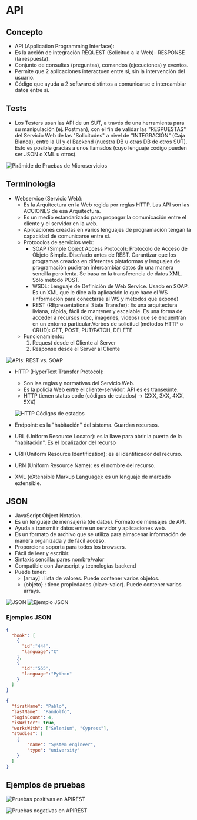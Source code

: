 # API

## Concepto

* API (Application Programming Interface):
* Es la acción de integración REQUEST (Solicitud a la Web)- RESPONSE (la respuesta).
* Conjunto de consultas (preguntas), comandos (ejecuciones) y eventos.
* Permite que 2 aplicaciones interactuen entre sí, sin la intervención del usuario.
* Código que ayuda a 2 software distintos a comunicarse e intercambiar datos entre sí.

## Tests

* Los Testers usan las API de un SUT, a través de una herramienta para su manipulación (ej. Postman), con el fin de validar las "RESPUESTAS" del Servicio Web de las "Solicitudes" a nivel de "INTEGRACIÓN" (Caja Blanca), entre la UI y el Backend (nuestra DB u otras DB de otros SUT). Esto es posible gracias a unos llamados (cuyo lenguaje código pueden ser JSON o XML u otros).

![Pirámide de Pruebas de Microservicios](img/api-piramide.JPG)

## Terminología

* Webservice (Servicio Web):
  * Es la Arquitectura en la Web regida por reglas HTTP. Las API son las ACCIONES de esa Arquitectura.
  * Es un medio estandarizado para propagar la comunicación entre el cliente y el servidor en la web.
  * Aplicaciones creadas en varios lenguajes de programación tengan la capacidad de comunicarse entre sí.
  * Protocolos de servicios web:
    * SOAP (Simple Object Access Protocol): Protocolo de Acceso de Objeto Simple. Diseñado antes de REST. Garantizar que los programas creados en diferentes plataformas y lenguajes de programación pudieran intercambiar datos de una manera sencilla pero lenta. Se basa en la transferencia de datos XML. Sólo método POST.
    * WSDL: Lenguaje de Definición de Web Service. Usado en SOAP. Es un XML que le dice a la aplicación lo que hace el WS (información para conectarse al WS y métodos que expone)
    * REST (REpresentational State Transfer): Es una arquitectura liviana, rápida, fácil de mantener y escalable. Es una forma de acceder a recursos (doc, imagenes, videos) que se encuentran en un entorno particular.Verbos de solicitud (métodos HTTP o CRUD): GET, POST, PUT/PATCH, DELETE
  * Funcionamiento:
    1. Request desde el Cliente al Server
    1. Response desde el Server al Cliente

![APIs: REST vs. SOAP](img/api-rest-vs-soap.JPG)

* HTTP (HyperText Transfer Protocol):
  * Son las reglas y normativas del Servicio Web.
  * Es la policia Web entre el cliente-servidor. API es es transeúnte.
  * HTTP tienen status code (códigos de estados) -> (2XX, 3XX, 4XX, 5XX)

  ![HTTP Códigos de estados](img/api-codigos-estados.JPG)

* Endpoint: es la "habitación" del sistema. Guardan recursos.

* URL (Uniform Resource Locator): es la llave para abrir la puerta de la "habitación". Es el localizador del recurso
* URI (Uniform Resource Identification): es el identificador del recurso.
* URN (Uniform Resource Name): es el nombre del recurso.

* XML (eXtensible Markup Language): es un lenguaje de marcado extensible.

## JSON

* JavaScript Object Notation.
* Es un lenguaje de mensajeria (de datos). Formato de mensajes de API.
* Ayuda a transmitir datos entre un servidor y aplicaciones web.
* Es un formato de archivo que se utiliza para almacenar información de manera organizada y de fácil acceso.
* Proporciona soporta para todos los browsers.
* Fácil de leer y escribir.
* Sintaxis sencilla: pares nombre/valor
* Compatible con Javascript y tecnologías backend
* Puede tener:
  * [array] : lista de valores. Puede contener varios objetos.
  * {objeto} : tiene propiedades (clave-valor). Puede contener varios arrays.

![JSON](img/api-json.JPG)
![Ejemplo JSON](img/api-json-ejemplo.JPG)

### Ejemplos JSON

```json
{
  "book": [
    {
      "id":"444",
      "language":"C"
    },
    {
      "id":"555",
      "language":"Python"
    }
  ]
}
```

```json
{
  "firstName": "Pablo",
  "lastName": "Pandolfo",
  "loginCount": 4,
  "isWriter": true,
  "worksWith": ["Selenium", "Cypress"],
  "studies": [
    {
        "name": "System engineer",
        "type": "university"
    }
  ]
}
```

## Ejemplos de pruebas

![Pruebas positivas en APIREST](img/api-tests-positivos.jpg)

![Pruebas negativas en APIREST](img/api-tests-negativos.jpg)
